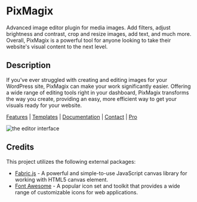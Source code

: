 # PixMagix
Advanced image editor plugin for media images. Add filters, adjust brightness and contrast, crop and resize images, add text, and much more. Overall, PixMagix is a powerful tool for anyone looking to take their website's visual content to the next level.

## Description

If you've ever struggled with creating and editing images for your WordPress site, PixMagix can make your work significantly easier. Offering a wide range of editing tools right in your dashboard, PixMagix transforms the way you create, providing an easy, more efficient way to get your visuals ready for your website.

[Features](https://pixmagixplugin.com/features/) | [Templates](https://pixmagixplugin.com/templates/) | [Documentation](https://docs.pixmagixplugin.com/) | [Contact](https://pixmagixplugin.com/support/contact/) | [Pro](https://pixmagixplugin.com/pricing/)

![the editor interface](https://pixmagixplugin.com/wp-content/uploads/2023/11/image-editor-1024x584.jpg)

## Credits

This project utilizes the following external packages:
*   [Fabric.js](https://github.com/fabricjs/fabric.js) - A powerful and simple-to-use JavaScript canvas library for working with HTML5 canvas element.
*   [Font Awesome](https://github.com/FortAwesome/Font-Awesome) - A popular icon set and toolkit that provides a wide range of customizable icons for web applications.
